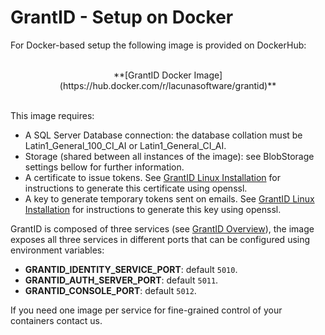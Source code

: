 ﻿# GrantID - Setup on Docker

For Docker-based setup the following image is provided on DockerHub:

<br />
<center>
**[GrantID Docker Image](https://hub.docker.com/r/lacunasoftware/grantid)**
</center>
<br />

This image requires: 

* A SQL Server Database connection: the database collation must be Latin1_General_100_CI_AI or Latin1_General_CI_AI. 
* Storage (shared between all instances of the image): see BlobStorage settings bellow for further information.
* A certificate to issue tokens. See [GrantID Linux Installation](../linux/index.md) for instructions to generate this certificate using openssl.
* A key to generate temporary tokens sent on emails. See [GrantID Linux Installation](../linux/index.md) for instructions to generate this key using openssl.

GrantID is composed of three services (see [GrantID Overview](../index.md)), the image exposes all three services in different ports that can be configured using environment
variables:

* **GRANTID_IDENTITY_SERVICE_PORT**: default `5010`.
* **GRANTID_AUTH_SERVER_PORT**: default `5011`.
* **GRANTID_CONSOLE_PORT**: default `5012`.

If you need one image per service for fine-grained control of your containers contact us.


